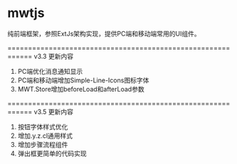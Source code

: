 # mwtjs
纯前端框架，参照ExtJs架构实现，提供PC端和移动端常用的UI组件。

============================================================
v3.3 更新内容
1. PC端优化消息通知显示
2. PC端和移动端增加Simple-Line-Icons图标字体
3. MWT.Store增加beforeLoad和afterLoad参数

============================================================
v3.5 更新内容
1. 按钮字体样式优化
2. 增加.y.z.cl通用样式
3. 增加步骤流程组件
4. 弹出框更简单的代码实现

